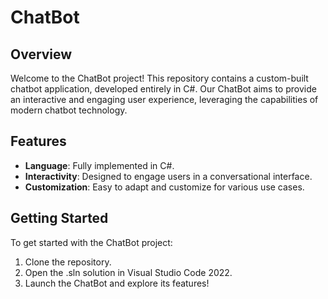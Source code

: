 # ChatBot

## Overview
Welcome to the ChatBot project! This repository contains a custom-built chatbot application, developed entirely in C#. Our ChatBot aims to provide an interactive and engaging user experience, leveraging the capabilities of modern chatbot technology.

## Features
- **Language**: Fully implemented in C#.
- **Interactivity**: Designed to engage users in a conversational interface.
- **Customization**: Easy to adapt and customize for various use cases.

## Getting Started
To get started with the ChatBot project:
1. Clone the repository.
2. Open the .sln solution in Visual Studio Code 2022.
3. Launch the ChatBot and explore its features!


